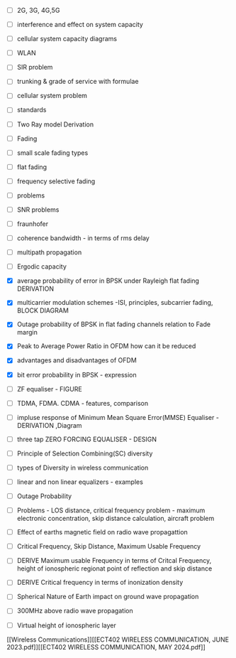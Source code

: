 - [ ] 2G, 3G, 4G,5G
- [ ] interference and effect on system capacity
- [ ] cellular system capacity diagrams
- [ ] WLAN
- [ ] SIR problem
- [ ] trunking & grade of service with formulae
- [ ] cellular system problem
- [ ] standards


- [ ] Two Ray model Derivation
- [ ] Fading 
- [ ] small scale fading types
- [ ] flat fading
- [ ] frequency selective fading
- [ ] problems
- [ ] SNR problems
- [ ] fraunhofer
- [ ] coherence bandwidth - in terms of rms delay
- [ ] multipath propagation
- [ ] Ergodic capacity 


- [x] average probability of error in BPSK under Rayleigh flat fading DERIVATION
- [x] multicarrier modulation schemes -ISI, principles, subcarrier fading, BLOCK DIAGRAM
- [x]  Outage probability of BPSK in flat fading channels relation to Fade margin 
- [x] Peak to Average Power Ratio in OFDM how can it be reduced
- [x] advantages and disadvantages of OFDM
- [x] bit error probability in BPSK - expression

- [ ] ZF equaliser - FIGURE
- [ ] TDMA, FDMA. CDMA - features, comparison
- [ ] impluse response of Minimum Mean Square Error(MMSE) Equaliser - DERIVATION ,Diagram
- [ ] three tap ZERO FORCING EQUALISER - DESIGN
- [ ] Principle of Selection Combining(SC) diversity
- [ ] types of Diversity in wireless communication
- [ ] linear and non linear equalizers - examples
- [ ] Outage Probability

- [ ] Problems - LOS distance, critical frequency problem - maximum electronic concentration, skip distance calculation, aircraft problem
- [ ] Effect of earths magnetic field on radio wave propagattion
- [ ] Critical Frequency, Skip Distance, Maximum Usable Frequency
- [ ] DERIVE Maximum usable Frequency in terms of Critcal Frequency, height of ionospheric regionat point of reflection and skip distance
- [ ] DERIVE Critical frequency in terms of inonization density
- [ ] Spherical Nature of Earth impact on ground wave propagation
- [ ] 300MHz above radio wave propagation 
- [ ] Virtual height of ionospheric layer

[[Wireless Communications]][[ECT402 WIRELESS COMMUNICATION, JUNE 2023.pdf]][[ECT402 WIRELESS COMMUNICATION, MAY 2024.pdf]]